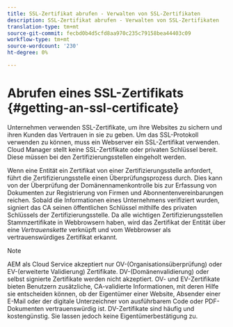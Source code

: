```yaml
---
title: SSL-Zertifikat abrufen - Verwalten von SSL-Zertifikaten
description: SSL-Zertifikat abrufen - Verwalten von SSL-Zertifikaten
translation-type: tm+mt
source-git-commit: fecbd0b4d5cfd8aa970c235c79158bea44403c09
workflow-type: tm+mt
source-wordcount: '230'
ht-degree: 0%

---
```



# Abrufen eines SSL-Zertifikats {#getting-an-ssl-certificate}

Unternehmen verwenden SSL-Zertifikate, um ihre Websites zu sichern und ihren Kunden das Vertrauen in sie zu geben. Um das SSL-Protokoll verwenden zu können, muss ein Webserver ein SSL-Zertifikat verwenden. Cloud Manager stellt keine SSL-Zertifikate oder privaten Schlüssel bereit. Diese müssen bei den Zertifizierungsstellen eingeholt werden.

Wenn eine Entität ein Zertifikat von einer Zertifizierungsstelle anfordert, führt die Zertifizierungsstelle einen Überprüfungsprozess durch. Dies kann von der Überprüfung der Domänennamenkontrolle bis zur Erfassung von Dokumenten zur Registrierung von Firmen und Abonnentenvereinbarungen reichen. Sobald die Informationen eines Unternehmens verifiziert wurden, signiert das CA seinen öffentlichen Schlüssel mithilfe des privaten Schlüssels der Zertifizierungsstelle. Da alle wichtigen Zertifizierungsstellen Stammzertifikate in Webbrowsern haben, wird das Zertifikat der Entität über eine *Vertrauenskette* verknüpft und vom Webbrowser als vertrauenswürdiges Zertifikat erkannt.

>[!NOTE]
>AEM als Cloud Service akzeptiert nur OV-(Organisationsüberprüfung) oder EV-(erweiterte Validierung) Zertifikate. DV-(Domänenvalidierung) oder selbst signierte Zertifikate werden nicht akzeptiert. OV- und EV-Zertifikate bieten Benutzern zusätzliche, CA-validierte Informationen, mit deren Hilfe sie entscheiden können, ob der Eigentümer einer Website, Absender einer E-Mail oder der digitale Unterzeichner von ausführbarem Code oder PDF-Dokumenten vertrauenswürdig ist. DV-Zertifikate sind häufig und kostengünstig. Sie lassen jedoch keine Eigentümerbestätigung zu.

